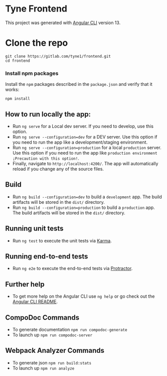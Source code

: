 # Tyne Frontend

This project was generated with [Angular CLI](https://github.com/angular/angular-cli) version 13.

# Clone the repo

```shell
git clone https://gitlab.com/tyne1/frontend.git
cd frontend
```

### Install npm packages

Install the `npm` packages described in the `package.json` and verify that it works:

```shell
npm install
```

## How to run locally the app:

- Run `ng serve` for a Local dev server. If you need to develop, use this option.
- Run `ng serve --configuration=dev` for a DEV server. Use this option if you need to run the app like a development/staging environment.
- Run `ng serve --configuration=production` for a local `production` server. Use this option if you need to run the app like `production environment` `¡Precaution with this option!`.
- Finally, navigate to `http://localhost:4200/`. The app will automatically reload if you change any of the source files.

## Build

- Run `ng build --configuration=dev` to build a `development` app. The build artifacts will be stored in the `dist/` directory.
- Run `ng build --configuration=production` to build a `production` app. The build artifacts will be stored in the `dist/` directory.

## Running unit tests

- Run `ng test` to execute the unit tests via [Karma](https://karma-runner.github.io).

## Running end-to-end tests

- Run `ng e2e` to execute the end-to-end tests via [Protractor](http://www.protractortest.org/).

## Further help

- To get more help on the Angular CLI use `ng help` or go check out the [Angular CLI README](https://github.com/angular/angular-cli/blob/master/README.md).

## CompoDoc Commands

- To generate documentation `npm run compodoc-generate`
- To launch up `npm run compodoc-server`

## Webpack Analyzer Commands

- To generate json `npm run build:stats`
- To launch up `npm run analyze`
